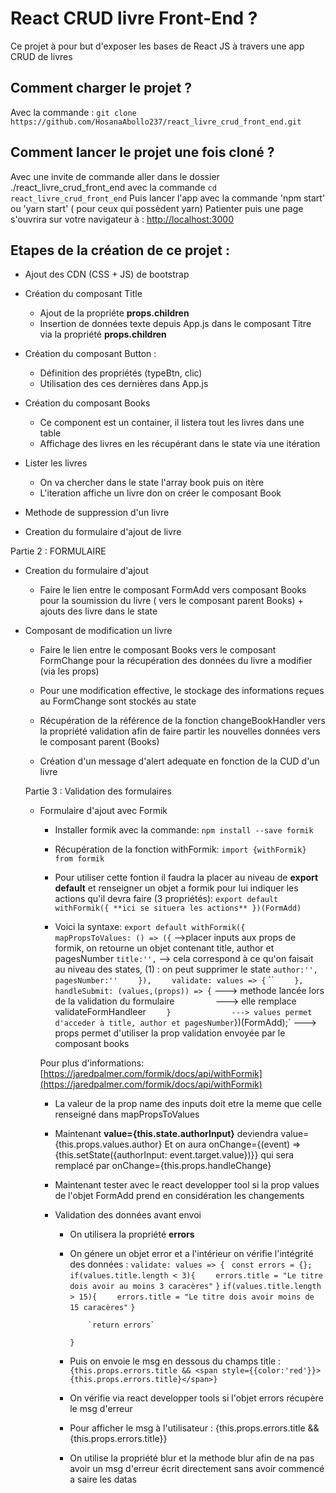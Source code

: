 # React CRUD livre Front-End ?

Ce projet à pour but d'exposer les bases de React JS à travers une app CRUD de livres

## Comment charger le projet ?

Avec la commande : `git clone https://github.com/HosanaAbollo237/react_livre_crud_front_end.git`

## Comment lancer le projet une fois cloné ?

Avec une invite de commande aller dans le dossier ./react_livre_crud_front_end avec la commande
`cd react_livre_crud_front_end`
Puis lancer l'app avec la commande 'npm start' ou 'yarn start' ( pour ceux qui possèdent yarn)
Patienter puis une page s'ouvrira sur votre navigateur à : [http://localhost:3000](http://localhost:3000) 

## Etapes de la création de ce projet : 


-   Ajout des CDN (CSS + JS) de bootstrap

-   Création du composant Title
    -   Ajout de la propriéte **props.children**
    -   Insertion de données texte depuis App.js dans le composant Titre via la propriété **props.children**

-   Création du composant Button :
    -   Définition des propriétés (typeBtn, clic)
    -   Utilisation des ces dernières dans App.js

-   Création du composant Books
    -   Ce component est un container, il listera tout les livres dans une table 
    -   Affichage des livres en les récupérant dans le state via une itération 

-   Lister les livres 
    -   On va chercher dans le state l'array book puis on itère
    -   L'iteration affiche un livre don on créer le composant Book

-   Methode de suppression d'un livre

-   Creation du formulaire d'ajout de livre

Partie 2 : FORMULAIRE

-   Creation du formulaire d'ajout
    -   Faire le lien entre le composant FormAdd vers composant Books pour la soumission du livre ( vers le composant parent Books) + ajouts des livre dans le state

-   Composant de modification un livre 
    -   Faire le lien entre le composant Books vers le composant FormChange pour la récupération des données du livre a modifier (via les props)
    -   Pour une modification effective, le stockage des informations reçues au FormChange sont stockés au state
    -   Récupération de la référence de la fonction changeBookHandler vers la propriété validation afin de faire partir les nouvelles données vers le composant parent (Books)

    -   Création d'un message d'alert adequate en fonction de la CUD d'un livre

    Partie 3 : Validation des formulaires

    -   Formulaire d'ajout avec Formik
        -   Installer formik avec la commande: 
        `npm install --save formik`
        -   Récupération de la fonction withFormik:
        `import {withFormik} from formik`
        -   Pour utiliser cette fontion il faudra la placer au niveau de **export default** et renseigner un objet a formik pour lui indiquer les actions qu'il devra faire (3 propriétés):
        `export default withFormik({ **ici se situera les actions** })(FormAdd)`

        -   Voici la syntaxe: 
        `export default withFormik({   `
        `    mapPropsToValues: () => ({` -->placer inputs aux props de formik, on retourne un objet contenant title, author et pagesNumber
                `title:'',`              --> cela correspond à ce qu'on faisait au niveau des states, (1) :     on peut supprimer le state
                `author:'',`                
                `pagesNumber:''`
        `    }),`
        `    validate: values => {`
``
        `    },`
        `    handleSubmit: (values,(props)) => {`  ---> methode lancée lors de la validation du formulaire
        `        `                                 ---> elle remplace validateFormHandleer
        `    }`                     `              ---> values permet d'acceder à title, author et pagesNumber
        `})(FormAdd);`                             ---> props permet d'utiliser la prop validation envoyée par le composant books

        Pour plus d'informations: [https://jaredpalmer.com/formik/docs/api/withFormik](https://jaredpalmer.com/formik/docs/api/withFormik)

        - La valeur de la prop name des inputs doit etre la meme que celle renseigné dans mapPropsToValues
        -   Maintenant **value={this.state.authorInput}** deviendra value={this.props.values.author}
            Et on aura onChange={(event) => {this.setState({authorInput: event.target.value})}}
            qui sera remplacé par onChange={this.props.handleChange}
        - Maintenant tester avec le react developper tool si la prop values de l'objet FormAdd prend en considération les changements

        -   Validation des données avant envoi 
            -   On utilisera la propriété **errors**
            -   On génere un objet error et a l'intérieur on vérifie l'intégrité des données :
                   `validate: values => { `
                        `const errors = {}; `
                        `if(values.title.length < 3){`
                        `    errors.title = "Le titre dois avoir au moins 3 caracères"`
                        `}`
                        `if(values.title.length > 15){`
                        `    errors.title = "Le titre dois avoir moins de 15 caracères"`
                        `}`

                        `return errors`
                   `}`
            -   Puis on envoie le msg en dessous du champs title :
                `{this.props.errors.title && <span style={{color:'red'}}> {this.props.errors.title}</span>}`
            -   On vérifie via react developper tools si l'objet errors récupère le msg d'erreur 
            -   Pour afficher le msg à l'utilisateur :
                {this.props.errors.title && <span style={{color:red}}>{this.props.errors.title}</span>}
            -   On utilise la propriété blur et la methode blur afin de na pas avoir un msg d'erreur écrit
                directement sans avoir commencé a saire les datas

        




